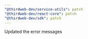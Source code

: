 ```yaml
---
"@thirdweb-dev/service-utils": patch
"@thirdweb-dev/react-core": patch
"@thirdweb-dev/sdk": patch
---
```


Updated the error messages
